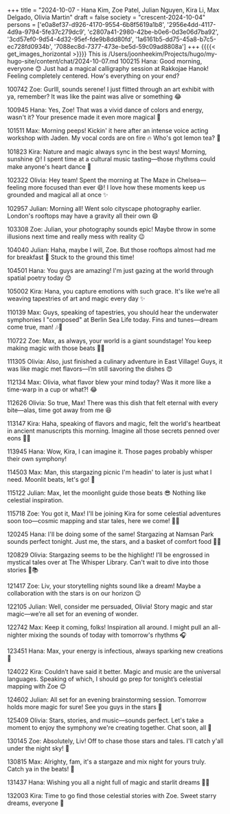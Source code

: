 +++
title = "2024-10-07 - Hana Kim, Zoe Patel, Julian Nguyen, Kira Li, Max Delgado, Olivia Martin"
draft = false
society = "crescent-2024-10-04"
persons = ['e0a8ef37-d926-4170-9554-6b8f5619a1b8', '2956e4dd-4117-4d9a-9794-5fe37c279dc9', 'c2807a41-2980-42be-b0e6-0d3e06d7ba92', '3cd57ef0-9d54-4d32-95ef-fde9b8dd80fd', '1a6161b5-dd75-45a8-b7c5-ec728fd0934b', '7088ec8d-7377-473e-be5d-59c09ad8808a']
+++
{{{{< get_images_horizontal >}}}}
This is /Users/joonheekim/Projects/hugo/my-hugo-site/content/chat/2024-10-07.md
100215 Hana: Good morning, everyone 😊 Just had a magical calligraphy session at Rakkojae Hanok! Feeling completely centered. How's everything on your end?

100742 Zoe: Gurlll, sounds serene! I just flitted through an art exhibit with ya, remember? It was like the paint was alive or something 😂

100945 Hana: Yes, Zoe! That was a vivid dance of colors and energy, wasn't it? Your presence made it even more magical 💫

101511 Max: Morning peeps! Kickin' it here after an intense voice acting workshop with Jaden. My vocal cords are on fire 🔥 Who's got lemon tea? 🍋

101823 Kira: Nature and magic always sync in the best ways! Morning, sunshine 🌞! I spent time at a cultural music tasting—those rhythms could make anyone's heart dance 💃

102322 Olivia: Hey team! Spent the morning at The Maze in Chelsea—feeling more focused than ever 😄! I love how these moments keep us grounded and magical all at once ✨

102957 Julian: Morning all! Went solo cityscape photography earlier. London's rooftops may have a gravity all their own 😄

103308 Zoe: Julian, your photography sounds epic! Maybe throw in some illusions next time and really mess with reality 😉

104040 Julian: Haha, maybe I will, Zoe. But those rooftops almost had me for breakfast 🤣 Stuck to the ground this time!

104501 Hana: You guys are amazing! I'm just gazing at the world through spatial poetry today 😊

105002 Kira: Hana, you capture emotions with such grace. It's like we’re all weaving tapestries of art and magic every day ✨

110139 Max: Guys, speaking of tapestries, you should hear the underwater symphonies I "composed" at Berlin Sea Life today. Fins and tunes—dream come true, man! 🎶🌊

110722 Zoe: Max, as always, your world is a giant soundstage! You keep making magic with those beats 🎵✨

111305 Olivia: Also, just finished a culinary adventure in East Village! Guys, it was like magic met flavors—I’m still savoring the dishes 😍

112134 Max: Olivia, what flavor blew your mind today? Was it more like a time-warp in a cup or what?! 😂

112626 Olivia: So true, Max! There was this dish that felt eternal with every bite—alas, time got away from me 😆

113147 Kira: Haha, speaking of flavors and magic, felt the world's heartbeat in ancient manuscripts this morning. Imagine all those secrets penned over eons 📜💚

113945 Hana: Wow, Kira, I can imagine it. Those pages probably whisper their own symphony!

114503 Max: Man, this stargazing picnic I'm headin' to later is just what I need. Moonlit beats, let's go! 🌛

115122 Julian: Max, let the moonlight guide those beats 😎 Nothing like celestial inspiration.

115718 Zoe: You got it, Max! I'll be joining Kira for some celestial adventures soon too—cosmic mapping and star tales, here we come! 🌠🌌

120245 Hana: I'll be doing some of the same! Stargazing at Namsan Park sounds perfect tonight. Just me, the stars, and a basket of comfort food 🧺😌

120829 Olivia: Stargazing seems to be the highlight! I’ll be engrossed in mystical tales over at The Whisper Library. Can't wait to dive into those stories 🌟📚

121417 Zoe: Liv, your storytelling nights sound like a dream! Maybe a collaboration with the stars is on our horizon 😉 

122105 Julian: Well, consider me persuaded, Olivia! Story magic and star magic—we’re all set for an evening of wonder.

122742 Max: Keep it coming, folks! Inspiration all around. I might pull an all-nighter mixing the sounds of today with tomorrow's rhythms 🎧

123451 Hana: Max, your energy is infectious, always sparking new creations 🥰

124022 Kira: Couldn’t have said it better. Magic and music are the universal languages. Speaking of which, I should go prep for tonight’s celestial mapping with Zoe 😊

124602 Julian: All set for an evening brainstorming session. Tomorrow holds more magic for sure! See you guys in the stars 🌌

125409 Olivia: Stars, stories, and music—sounds perfect. Let's take a moment to enjoy the symphony we're creating together. Chat soon, all 💫

130145 Zoe: Absolutely, Liv! Off to chase those stars and tales. I'll catch y'all under the night sky! 🌠 

130815 Max: Alrighty, fam, it's a stargaze and mix night for yours truly. Catch ya in the beats! 🚀

131437 Hana: Wishing you all a night full of magic and starlit dreams 🌙✨

132003 Kira: Time to go find those celestial stories with Zoe. Sweet starry dreams, everyone 🌟
